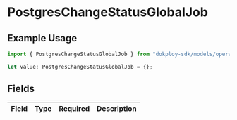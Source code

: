 # PostgresChangeStatusGlobalJob

## Example Usage

```typescript
import { PostgresChangeStatusGlobalJob } from "dokploy-sdk/models/operations";

let value: PostgresChangeStatusGlobalJob = {};
```

## Fields

| Field       | Type        | Required    | Description |
| ----------- | ----------- | ----------- | ----------- |